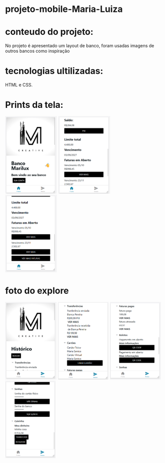 # projeto-mobile-Maria-Luiza

# conteudo do projeto:

No projeto é apresentado um layout de banco, foram usadas imagens de outros bancos como inspiração 

# tecnologias ultilizadas:
HTML e CSS.

# Prints da tela:
<img src="mobile/assets/images/imagens read/1captura.png" height="250px">


<img src="mobile/assets/images/imagens read/2captura.png" height="250px">

<img src="mobile/assets/images/imagens read/3captura.png" height="250px">

# foto do explore

<img src="mobile/assets/images/imagens read/4captura.png" height="250px">

<img src="mobile/assets/images/imagens read/5captura.png" height="250px">

<img src="mobile/assets/images/imagens read/6captura.png" height="250px">

<img src="mobile/assets/images/imagens read/7captura.png" height="250px">